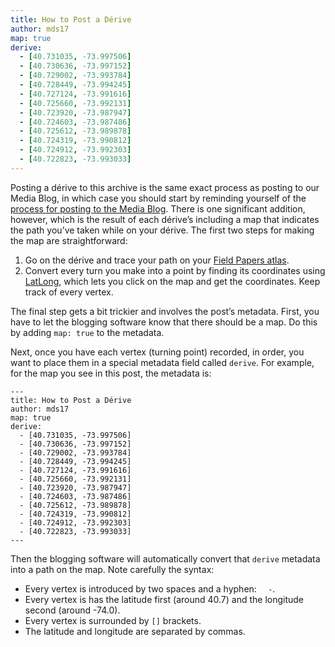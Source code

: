 ```yaml
---
title: How to Post a Dérive
author: mds17 
map: true
derive:
  - [40.731035, -73.997506]
  - [40.730636, -73.997152]
  - [40.729002, -73.993784]
  - [40.728449, -73.994245]
  - [40.727124, -73.991616]
  - [40.725660, -73.992131]
  - [40.723920, -73.987947]
  - [40.724603, -73.987486]
  - [40.725612, -73.989878]
  - [40.724319, -73.990812]
  - [40.724912, -73.992303]
  - [40.722823, -73.993033]
---
```


Posting a dérive to this archive is the same exact process as posting to our
Media Blog, in which case you should start by reminding yourself of the
[process for posting to the Media
Blog](https://nyscapes.github.io/media-history-blog/2018/01/12/how-to-post-to-this-blog.html).
There is one significant addition, however, which is the result of each
dérive’s including a map that indicates the path you’ve taken while on your
dérive. The first two steps for making the map are straightforward:

1. Go on the dérive and trace your path on your [Field Papers
   atlas](http://fieldpapers.org/compose#14/40.7220/-73.9924).
1. Convert every turn you make into a point by finding its coordinates using
   [LatLong](https://www.latlong.net/), which lets you click on the map and
   get the coordinates. Keep track of every vertex.

The final step gets a bit trickier and involves the post’s metadata. First,
you have to let the blogging software know that there should be a map. Do this
by adding `map: true` to the metadata. 

Next, once you have each vertex (turning point) recorded, in order, you want
to place them in a special metadata field called `derive`. For example, for the
map you see in this post, the metadata is:

```
---
title: How to Post a Dérive
author: mds17 
map: true
derive:
  - [40.731035, -73.997506]
  - [40.730636, -73.997152]
  - [40.729002, -73.993784]
  - [40.728449, -73.994245]
  - [40.727124, -73.991616]
  - [40.725660, -73.992131]
  - [40.723920, -73.987947]
  - [40.724603, -73.987486]
  - [40.725612, -73.989878]
  - [40.724319, -73.990812]
  - [40.724912, -73.992303]
  - [40.722823, -73.993033]
---
```

Then the blogging software will automatically convert that `derive` metadata
into a path on the map. Note carefully the syntax:
  
  * Every vertex is introduced by two spaces and a hyphen: <code>&nbsp;&nbsp;-</code>.
  * Every vertex is has the latitude first (around 40.7) and the longitude
    second (around -74.0).
  * Every vertex is surrounded by `[]` brackets.
  * The latitude and longitude are separated by commas.
